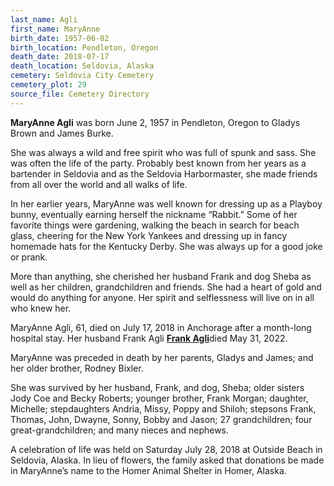 ```yaml
---
last_name: Agli
first_name: MaryAnne
birth_date: 1957-06-02
birth_location: Pendleton, Oregon
death_date: 2018-07-17
death_location: Seldovia, Alaska
cemetery: Seldovia City Cemetery
cemetery_plot: 29
source_file: Cemetery Directory
---
```


**MaryAnne Agli** was born June 2, 1957 in Pendleton, Oregon to Gladys Brown and James Burke.

She was always a wild and free spirit who was full of spunk and sass. She was often the life of the party. Probably best known from her years as a bartender in Seldovia and as the Seldovia Harbormaster, she made friends from all over the world and all walks of life.

In her earlier years, MaryAnne was well known for dressing up as a Playboy bunny, eventually earning herself the nickname “Rabbit.” Some of her favorite things were gardening, walking the beach in search for beach glass, cheering for the New York Yankees and dressing up in fancy homemade hats for the Kentucky Derby. She was always up for a good joke or prank.

More than anything, she cherished her husband Frank and dog Sheba as well as her children, grandchildren and friends. She had a heart of gold and would do anything for anyone. Her spirit and selflessness will live on in all who knew her.

MaryAnne Agli, 61, died on July 17, 2018 in Anchorage after a month-long hospital stay.  Her husband Frank Agli [**Frank Agli**](./Agli_Frank.md)died May 31, 2022.

MaryAnne was preceded in death by her parents, Gladys and James; and her older brother, Rodney Bixler. 

She was survived by her husband, Frank, and dog, Sheba; older sisters Jody Coe and Becky Roberts; younger brother, Frank Morgan; daughter, Michelle; stepdaughters Andria, Missy, Poppy and Shiloh; stepsons Frank, Thomas, John, Dwayne, Sonny, Bobby and Jason; 27 grandchildren; four great-grandchildren; and many nieces and nephews.

A celebration of life was held on Saturday July 28, 2018 at Outside Beach in Seldovia, Alaska. In lieu of flowers, the family asked that donations be made in MaryAnne’s name to the Homer Animal Shelter in Homer, Alaska.
